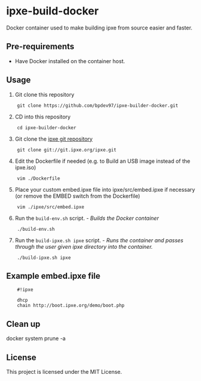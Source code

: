 # ipxe-build-docker
Docker container used to make building ipxe from source easier and faster. 

## Pre-requirements
* Have Docker installed on the container host. 

## Usage
1. Git clone this repository 
```
    git clone https://github.com/bpdev97/ipxe-builder-docker.git
```
2. CD into this repository 
```
    cd ipxe-builder-docker
```
3. Git clone the [ipxe git repository](http://git.ipxe.org/ipxe.git) 
```
    git clone git://git.ipxe.org/ipxe.git
```
4. Edit the Dockerfile if needed (e.g. to Build an USB image instead of the ipxe.iso) 
```
    vim ./Dockerfile
```
5. Place your custom embed.ipxe file into ipxe/src/embed.ipxe if necessary (or remove the EMBED switch from the Dockerfile)
```
    vim ./ipxe/src/embed.ipxe
```
6. Run the `build-env.sh` script. - _Builds the Docker container_
```
    ./build-env.sh
```
7. Run the `build-ipxe.sh ipxe` script. - _Runs the container and passes through the user given ipxe directory into the container._
```
    ./build-ipxe.sh ipxe
```

## Example embed.ipxe file
```
    #!ipxe
  
    dhcp
    chain http://boot.ipxe.org/demo/boot.php
```

## Clean up
docker system prune -a

## License 
This project is licensed under the MIT License. 

